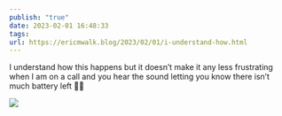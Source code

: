 ```yaml
---
publish: "true"
date: 2023-02-01 16:48:33
tags: 
url: https://ericmwalk.blog/2023/02/01/i-understand-how.html
---
```


I understand how this happens but it doesn’t make it any less frustrating when I am on a call and you hear the sound letting you know there isn’t much battery left 🪫😖


![](https://ericmwalk.blog/uploads/2023/9e94c55c78.jpg)